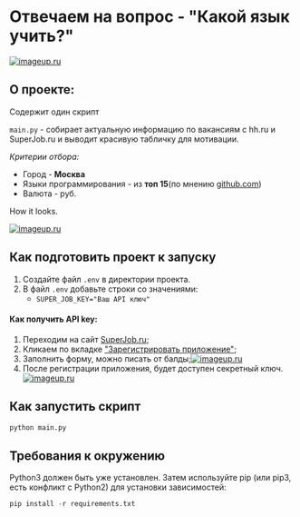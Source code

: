 # Отвечаем на вопрос - "Какой язык учить?"

[![imageup.ru](https://imageup.ru/img10/4096774/programmirovanie-it-iumor-4061569.jpeg)](https://imageup.ru/img10/4096774/programmirovanie-it-iumor-4061569.jpeg.html)
## О проекте: 

Содержит один скрипт

`main.py` - собирает актуальную информацию по вакансиям с hh.ru и SuperJob.ru и выводит красивую табличку для мотивации.

_Критерии отбора:_
* Город - __Москва__
* Языки программирования - из __топ 15__(по мнению [github.com](https://habr.com/ru/post/310262/))
* Валюта - руб. 

How it looks.

[![imageup.ru](https://imageup.ru/img60/4096791/pycharm64_bfqdihva8a.png)](https://imageup.ru/img60/4096791/pycharm64_bfqdihva8a.png.html)

## Как подготовить проект к запуску

1. Создайте файл  `.env`  в директории проекта.
2. В файл  `.env`  добавьте строки со значениями:
   - `SUPER_JOB_KEY="Ваш API ключ"`

#### Как получить API key:

1. Переходим на сайт [SuperJob.ru](https://api.superjob.ru/);
2. Кликаем по вкладке ["Зарегистрировать приложение"](https://www.superjob.ru/auth/login/?returnUrl=https://api.superjob.ru/register/);
3. Заполнить форму, можно писать от балды;[![imageup.ru](https://imageup.ru/img212/4096852/chrome_tzw5co8zwg.png)](https://imageup.ru/img212/4096852/chrome_tzw5co8zwg.png.html)
4. После регистрации приложения, будет доступен секретный ключ.[![imageup.ru](https://imageup.ru/img68/4103417/chrome_riedduefyj.png)](https://imageup.ru/img68/4103417/chrome_riedduefyj.png.html)


## Как запустить скрипт

```python
python main.py
```

## Требования к окружению

Python3 должен быть уже установлен.
Затем используйте pip (или pip3, есть конфликт с Python2) для установки зависимостей:

```python
pip install -r requirements.txt
```


